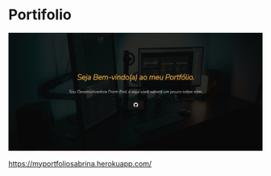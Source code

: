 # Portifolio

<a href='https://myportfoliosabrina.herokuapp.com/'><img src='_imagens/site.png'></a>

https://myportfoliosabrina.herokuapp.com/
